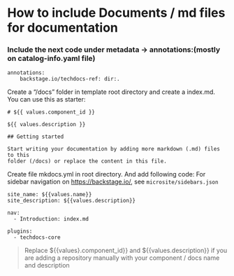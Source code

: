 # How to include Documents / md files for documentation

### Include the next code under metadata -> annotations:(mostly on catalog-info.yaml file)

```
annotations:
    backstage.io/techdocs-ref: dir:.
```

Create a “/docs” folder in template root directory and create a index.md. You can use this as starter:

```
# ${{ values.component_id }}

${{ values.description }}

## Getting started

Start writing your documentation by adding more markdown (.md) files to this
folder (/docs) or replace the content in this file.
```

Create file mkdocs.yml in root directory. And add following code:
For sidebar navigation on https://backstage.io/, see `microsite/sidebars.json`

```
site_name: ${{values.name}}
site_description: ${{values.description}}

nav:
  - Introduction: index.md

plugins:
  - techdocs-core
```


> Replace ${{values}.component_id}} and ${{values.description}} if you are adding a repository manually with your component / docs name and description